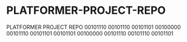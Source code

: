 # PLATFORMER-PROJECT-REPO
PLATFORMER PROJECT REPO
00101110 00101110 00101101 00100000 00101110 00101101 00101101 00100000 00101110 00101110 00101101
